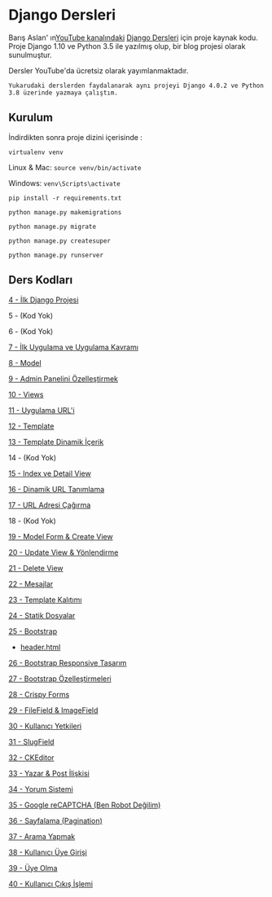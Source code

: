 
# Django Dersleri

Barış Aslan' ın[YouTube kanalındaki](https://www.youtube.com/channel/UC5bnqsX71d-eKCHhNvM2U6g) [Django Dersleri](https://www.youtube.com/watch?v=uwVmWS1yJ1k&list=PLPrHLaayVkhny4WRNp05C1qRl1Aq3Wswh) için proje kaynak kodu. Proje Django 1.10 ve Python 3.5 ile yazılmış olup, bir blog projesi olarak sunulmuştur.

Dersler YouTube'da ücretsiz olarak yayımlanmaktadır.

`
Yukarudaki derslerden faydalanarak aynı projeyi Django 4.0.2 ve Python 3.8 üzerinde yazmaya çalıştım. 
`


## Kurulum

İndirdikten sonra proje dizini içerisinde :

`virtualenv venv`

 Linux & Mac:
`source venv/bin/activate`

 Windows:
`venv\Scripts\activate`

`pip install -r requirements.txt`

`python manage.py makemigrations`

`python manage.py migrate`

`python manage.py createsuper`

`python manage.py runserver`


## Ders Kodları

[4 - İlk Django Projesi](https://github.com/barissaslan/django-dersleri/tree/9b6e490276cd4ab6f09a6e53581c6be8e9263849)

5 - (Kod Yok)

6 - (Kod Yok)

[7 - İlk Uygulama ve Uygulama Kavramı](https://github.com/barissaslan/django-dersleri/tree/30a538cbf082a7916b64fa1515bfa731c9e9d367)

[8 - Model](https://github.com/barissaslan/django-dersleri/tree/b927941409d61a3929911cc6c65850532b05a052)

[9 - Admin Panelini Özelleştirmek](https://github.com/barissaslan/django-dersleri/tree/ee95f2bbcac9bf6e7574ebe0826e6d08ff4f22a0)

[10 - Views](https://github.com/barissaslan/django-dersleri/tree/0ca0718f5bd60526e89ac363760ee0fd61e5826c)

[11 - Uygulama URL'i](https://github.com/barissaslan/django-dersleri/tree/dff9b00a16cbee1c4db6935942b879bad1cab72e)

[12 - Template](https://github.com/barissaslan/django-dersleri/tree/f04ef275f60653e16c758825276836363db20462)

[13 - Template Dinamik İçerik](https://github.com/barissaslan/django-dersleri/tree/3554deeab28de872db5938a6b1c6a01124f12692)

14 - (Kod Yok)

[15 - Index ve Detail View](https://github.com/barissaslan/django-dersleri/tree/a78a84f1a26cc2016395158fe8bbcc8a830f5aba)

[16 - Dinamik URL Tanımlama](https://github.com/barissaslan/django-dersleri/tree/80ba2e0f121efac0b5039ea9a42f9109d46350c2)

[17 - URL Adresi Çağırma](https://github.com/barissaslan/django-dersleri/tree/0265d91059d374ae36a68705475fb1c467b89565)

18 - (Kod Yok)

[19 - Model Form & Create View](https://github.com/barissaslan/django-dersleri/tree/1b201146f3b77349d66e32ca12d5c75c896e2533)

[20 - Update View & Yönlendirme](https://github.com/barissaslan/django-dersleri/tree/a21f8fc6c7bd90551ca2b334f40aa831c27604ae)

[21 - Delete View](https://github.com/barissaslan/django-dersleri/tree/1f8ed9af01adf3e8003dab771d98d194bfc0eb90)

[22 - Mesajlar](https://github.com/barissaslan/django-dersleri/tree/013337c460c3154749f2519a2201e278ba81e3fd)

[23 - Template Kalıtımı](https://github.com/barissaslan/django-dersleri/tree/d018311d600de53169a1d05a53a5cbbcb26d8d2b)

[24 - Statik Dosyalar](https://github.com/barissaslan/django-dersleri/tree/84149e9891e95e114b6ace22469e805fc570aae4)

[25 - Bootstrap](https://github.com/barissaslan/django-dersleri/tree/10fc466d4dc530a018190cf42d2072494cc68aae)
  - [header.html](https://github.com/barissaslan/django-dersleri/blob/master/header.html)

[26 - Bootstrap Responsive Tasarım](https://github.com/barissaslan/django-dersleri/tree/4a624b684cd77c9a2ff3724d5b71837593053a00)

[27 - Bootstrap Özelleştirmeleri](https://github.com/barissaslan/django-dersleri/tree/cd2a2813c040b4734062f2622c2579b48c7f3733)

[28 - Crispy Forms](https://github.com/barissaslan/django-dersleri/tree/d89383446fd74425b66c46a8e342d47632a1a2a3)

[29 - FileField & ImageField](https://github.com/barissaslan/django-dersleri/tree/ec289c5d84b107176a9f1b2fafdefa21aadc5433)

[30 - Kullanıcı Yetkileri](https://github.com/barissaslan/django-dersleri/tree/b732f452195a12f5dd471bbf92ed79e43d5eafb8)

[31 - SlugField](https://github.com/barissaslan/django-dersleri/tree/bfb4d905fd959538643c7b7ab21be2ea13240bf2)

[32 - CKEditor](https://github.com/barissaslan/django-dersleri/tree/55136b79c89fe7e7cbc5b9030d630ad88a8643be)

[33 - Yazar & Post İlişkisi](https://github.com/barissaslan/django-dersleri/tree/8e2522605a8035827b099594126785e4aa9aee6e)

[34 - Yorum Sistemi](https://github.com/barissaslan/django-dersleri/tree/86c8f5d2b0787bb360b26e67c4b9e64e3673e562)

[35 - Google reCAPTCHA (Ben Robot Değilim)](https://github.com/barissaslan/django-dersleri/tree/3b9729ca40dcc40e27ff09d78e3efbbdfea540d3)

[36 - Sayfalama (Pagination)](https://github.com/barissaslan/django-dersleri/tree/6daf0342ccd0b0d3b815093e2fb616f495a132dd)

[37 - Arama Yapmak](https://github.com/barissaslan/django-dersleri/tree/709ba7830911ebbf3510197c893f690927271776)

[38 - Kullanıcı Üye Girişi](https://github.com/barissaslan/django-dersleri/tree/946add00acd90bc2a3e632c7e4c3d2abd4b2cfa4)

[39 - Üye Olma](https://github.com/barissaslan/django-dersleri/tree/0feac28c528c67562a55eb14b8d4cd90c5f52b00)

[40 - Kullanıcı Çıkış İşlemi](https://github.com/barissaslan/django-dersleri/tree/d2766d54e19dd54c51b3192de4a9b0f7be3e09d6)

